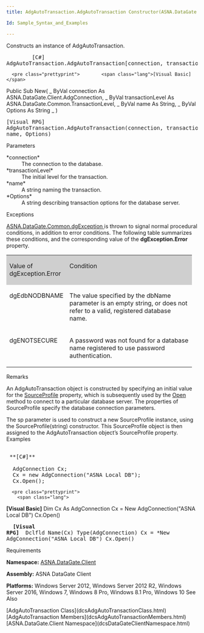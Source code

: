 ```yaml
---
title: AdgAutoTransaction.AdgAutoTransaction Constructor(ASNA.DataGate.Providers.AdgAutoTransactionProfile)

Id: Sample_Syntax_and_Examples

---
```


Constructs an instance of AdgAutoTransaction.
<pre class="prettyprint">        <span class="lang">[C#]</span>
AdgAutoTransaction.AdgAutoTransaction[connection, transactionLevel, name, Options]</pre>
      <pre class="prettyprint">        <span class="lang">[Visual Basic] </span>
Public Sub New( _
   ByVal connection As ASNA.DataGate.Client.AdgConnection, _
   ByVal transactionLevel As ASNA.DataGate.Common.TransactionLevel, _
   ByVal name As String, _
   ByVal Options As String _
)</pre>
      <pre class="prettyprint">        <span class="lang">[Visual RPG]</span>
AdgAutoTransaction.AdgAutoTransaction(connection, transactionLevel, name, Options)</pre>

Parameters

<dl>
        <dt>
 *connection* 
        </dt>
        <dd>The connection to the database. </dd>
        <dt>
 *transactionLevel* 
        </dt>
        <dd>The initial level for the transaction. </dd>
        <dt>
 *name* 
        </dt>
        <dd>		A string naming the transaction. </dd>
        <dt>
 *Options* 
        </dt>
        <dd>				A string describing transaction options for the database server.
											</dd>
</dl>

Exceptions

[ <span>ASNA.DataGate.Common.dgException</span> ](dcsdgExceptionClass.html) is thrown to signal normal procedural conditions, in addition to error conditions. The following table summarizes these conditions, and the corresponding value of the **dgException.Error** property.

<span /> <table class="dtTABLE" id="Table2" style="WIDTH: 97%; border-spacing: 0px; x-cell-content-align: Top" cellspacing="0" width="97%" x-use-null-cells="x-use-null-cells"> <colgroup span="1"> <col span="1" style="WIDTH: 20%" /> <col span="1" style="WIDTH: 70%" /> </colgroup> <tr valign="top"> <td colspan="1" rowspan="1" width="20%" bgcolor="#cfcfcf"> <p >Value of <br /> dgException.Error 
</td>
            <td colspan="1" rowspan="1" width="70%" bgcolor="#cfcfcf">

Condition
</td>
          </tr>
          <tr valign="top">
            <td colspan="1" rowspan="1" width="20%">

dgEdbNODBNAME
</td>
            <td colspan="1" rowspan="1" width="70%">

The value specified by the <span>dbName</span> parameter is an empty string, or does not refer to a valid, registered database name. 
</td>
          </tr>
          <tr valign="top">
            <td colspan="1" rowspan="1" width="20%">

dgENOTSECURE
</td>
            <td colspan="1" rowspan="1" width="70%">

A password was not found for a database name registered to use password authentication. 
</td>
          </tr>
</table>
        <span />
      </p>

Remarks

An AdgAutoTransaction object is constructed by specifying an initial value for the [ SourceProfile](dcsAdgConnectionClassSourceProfileProperty.html) property, which is subsequently used by the [ Open](dcsAdgConnectionClassOpenMethod.html) method to connect to a particular database server. The properties of <span>SourceProfile</span> specify the database connection parameters. 

The <span>sp</span> parameter is used to construct a new SourceProfile instance, using the <span>SourceProfile(string)</span> constructor. This <span>SourceProfile</span> object is then assigned to the <span>AdgAutoTransaction</span> object’s <span>SourceProfile</span> property. 
Examples

<pre class="prettyprint">
        <span class="lang">
 **[C#]** 
        </span>
  AdgConnection Cx;
  Cx = new AdgConnection("ASNA Local DB");
  Cx.Open();</pre>
      <pre class="prettyprint">
        <span class="lang">
 **[Visual Basic]** 
        </span>
  Dim Cx As AdgConnection
  Cx = New AdgConnection("ASNA Local DB")
  Cx.Open()</pre>
      <pre class="prettyprint">
        <span class="lang">
 **[Visual RPG]** 
        </span>
  Dclfld Name(Cx) Type(AdgConnection)
  Cx = *New AdgConnection("ASNA Local DB")
  Cx.Open() <span /></pre>

Requirements

<span> **Namespace:** [ASNA.DataGate.Client](dcsDataGateClientNamespace.html) </span> 

<span> **Assembly:** ASNA DataGate Client</span> 

<span> **Platforms:** Windows Server 2012, Windows Server 2012 R2, Windows Server 2016, Windows 7, Windows 8 Pro, Windows 8.1 Pro, Windows 10</span> 
See Also

<dl />
      <span>
        [AdgAutoTransaction Class](dcsAdgAutoTransactionClass.html)
        <br />
        [AdgAutoTransaction Members](dcsAdgAutoTransactionMembers.html)
        <br />
        [ASNA.DataGate.Client Namespace](dcsDataGateClientNamespace.html)
      </span>

